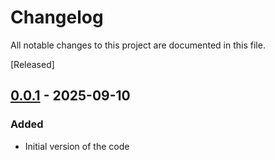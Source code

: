 # Changelog

All notable changes to this project are documented in this file.

<!--## [Unreleased]-->
[Released]

## [0.0.1] - 2025-09-10

### Added
- Initial version of the code

<!--[unreleased]: https://github.com/ibm/repo-template/compare/v0.0.1...HEAD-->
[0.0.1]: https://github.com/ibm/repo-template/releases/tag/v0.0.1
